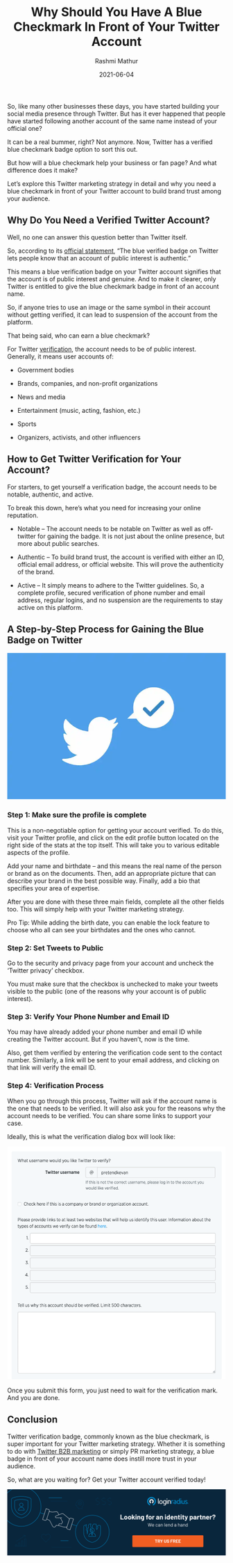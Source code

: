 ﻿---
title: "Why Should You Have A Blue Checkmark In Front of Your Twitter Account"
date: "2021-06-04"
coverImage: "twitter-verified-account.jpg"
tags: ["loginradius"]
featured: false
author: "Rashmi Mathur"
description: "While it may not be as important as it once was, the mainstream media is still a dominant way to build your online reputation, especially on Twitter. So, if you want to improve your brand recognition on Twitter, start by showing you are one of the 1 in 1,000 accounts deserving of a blue checkmark."
metadescription: "Wondering how to gain the trust of your target audience on Twitter? Get your account verified with a blue checkmark to claim authenticity and official status."
metatitle: "How A Twitter Blue Checkmark Can Earn Trust For Your Brand In 2021"
---

So, like many other businesses these days, you have started building your social media presence through Twitter. But has it ever happened that people have started following another account of the same name instead of your official one?

It can be a real bummer, right? Not anymore. Now, Twitter has a verified blue checkmark badge option to sort this out.

But how will a blue checkmark help your business or fan page? And what difference does it make?

Let’s explore this Twitter marketing strategy in detail and why you need a blue checkmark in front of your Twitter account to build brand trust among your audience.

## Why Do You Need a Verified Twitter Account?

Well, no one can answer this question better than Twitter itself.

So, according to its [official statement](https://help.twitter.com/en/managing-your-account/about-twitter-verified-accounts), “The blue verified badge on Twitter lets people know that an account of public interest is authentic.”

This means a blue verification badge on your Twitter account signifies that the account is of public interest and genuine. And to make it clearer, only Twitter is entitled to give the blue checkmark badge in front of an account name.

So, if anyone tries to use an image or the same symbol in their account without getting verified, it can lead to suspension of the account from the platform.

That being said, who can earn a blue checkmark?

For Twitter [verification](https://blog.twitter.com/en_us/topics/company/2020/help-us-shape-our-new-approach-to-verification.html), the account needs to be of public interest. Generally, it means user accounts of:

- Government bodies

- Brands, companies, and non-profit organizations

- News and media

- Entertainment (music, acting, fashion, etc.)

- Sports

- Organizers, activists, and other influencers

## How to Get Twitter Verification for Your Account?

For starters, to get yourself a verification badge, the account needs to be notable, authentic, and active.

To break this down, here’s what you need for increasing your online reputation.

- Notable – The account needs to be notable on Twitter as well as off-twitter for gaining the badge. It is not just about the online presence, but more about public searches.

- Authentic – To build brand trust, the account is verified with either an ID, official email address, or official website. This will prove the authenticity of the brand.

- Active – It simply means to adhere to the Twitter guidelines. So, a complete profile, secured verification of phone number and email address, regular logins, and no suspension are the requirements to stay active on this platform.

## A Step-by-Step Process for Gaining the Blue Badge on Twitter

![Twitter-verification-feature](Twitter-Verification-Feature-Image.webp)

### Step 1: Make sure the profile is complete

This is a non-negotiable option for getting your account verified. To do this, visit your Twitter profile, and click on the edit profile button located on the right side of the stats at the top itself. This will take you to various editable aspects of the profile.

Add your name and birthdate – and this means the real name of the person or brand as on the documents. Then, add an appropriate picture that can describe your brand in the best possible way. Finally, add a bio that specifies your area of expertise.

After you are done with these three main fields, complete all the other fields too. This will simply help with your Twitter marketing strategy.

Pro Tip: While adding the birth date, you can enable the lock feature to choose who all can see your birthdates and the ones who cannot.

### Step 2: Set Tweets to Public

Go to the security and privacy page from your account and uncheck the ‘Twitter privacy’ checkbox.

You must make sure that the checkbox is unchecked to make your tweets visible to the public (one of the reasons why your account is of public interest).

### Step 3: Verify Your Phone Number and Email ID

You may have already added your phone number and email ID while creating the Twitter account. But if you haven’t, now is the time.

Also, get them verified by entering the verification code sent to the contact number. Similarly, a link will be sent to your email address, and clicking on that link will verify the email ID.

### Step 4: Verification Process

When you go through this process, Twitter will ask if the account name is the one that needs to be verified. It will also ask you for the reasons why the account needs to be verified. You can share some links to support your case.

Ideally, this is what the verification dialog box will look like:

![Twitter-bluemark-verification](twitter-bluemark-loginradius-readers-choice.png)

Once you submit this form, you just need to wait for the verification mark. And you are done.

## Conclusion

Twitter verification badge, commonly known as the blue checkmark, is super important for your Twitter marketing strategy. Whether it is something to do with [Twitter B2B marketing](https://www.loginradius.com/blog/fuel/2021/05/twitter-for-b2b-marketing-in-2021/) or simply PR marketing strategy, a blue badge in front of your account name does instill more trust in your audience.

So, what are you waiting for? Get your Twitter account verified today!

[![book-a-demo-Consultation](Book-a-demo.png)](https://www.loginradius.com/book-a-demo/)
